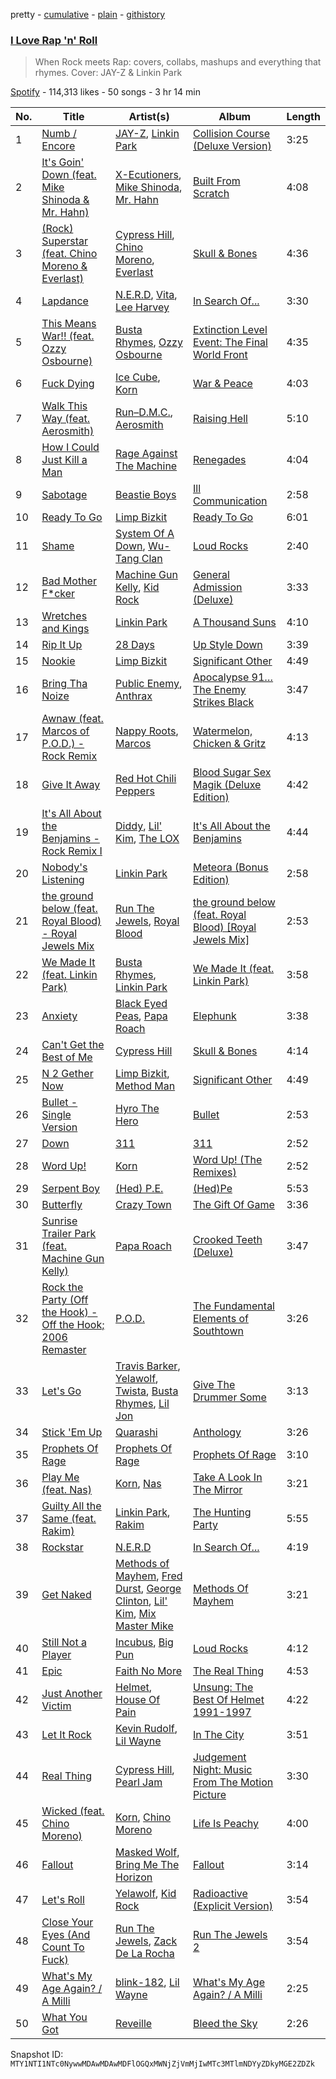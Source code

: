 pretty - [cumulative](/playlists/cumulative/37i9dQZF1DX89XXHpIgTCJ.md) - [plain](/playlists/plain/37i9dQZF1DX89XXHpIgTCJ) - [githistory](https://github.githistory.xyz/mackorone/spotify-playlist-archive/blob/main/playlists/plain/37i9dQZF1DX89XXHpIgTCJ)

### [I Love Rap 'n' Roll](https://open.spotify.com/playlist/37i9dQZF1DX89XXHpIgTCJ)

> When Rock meets Rap: covers, collabs, mashups and everything that rhymes\. Cover:  JAY\-Z & Linkin Park

[Spotify](https://open.spotify.com/user/spotify) - 114,313 likes - 50 songs - 3 hr 14 min

| No. | Title | Artist(s) | Album | Length |
|---|---|---|---|---|
| 1 | [Numb / Encore](https://open.spotify.com/track/7dyluIqv7QYVTXXZiMWPHW) | [JAY\-Z](https://open.spotify.com/artist/3nFkdlSjzX9mRTtwJOzDYB), [Linkin Park](https://open.spotify.com/artist/6XyY86QOPPrYVGvF9ch6wz) | [Collision Course \(Deluxe Version\)](https://open.spotify.com/album/5NH94cATqx5fjBE794xZLy) | 3:25 |
| 2 | [It's Goin' Down \(feat\. Mike Shinoda & Mr\. Hahn\)](https://open.spotify.com/track/7qFEFcjmSAtODGtLYqraCq) | [X\-Ecutioners](https://open.spotify.com/artist/7eVbT3G1ggf2sz6s7ZV0Ap), [Mike Shinoda](https://open.spotify.com/artist/6xBZgSMsnKVmaAxzWEwMSD), [Mr\. Hahn](https://open.spotify.com/artist/73yonhSeG9UY7shqUfk6cd) | [Built From Scratch](https://open.spotify.com/album/5kBmiH0tgepv6N0PROaEXv) | 4:08 |
| 3 | [\(Rock\) Superstar \(feat\. Chino Moreno & Everlast\)](https://open.spotify.com/track/5hYr8yRbQLFE20oS7Mi3T2) | [Cypress Hill](https://open.spotify.com/artist/4P0dddbxPil35MNN9G2MEX), [Chino Moreno](https://open.spotify.com/artist/0Wfo0pd0KC47vx7uUEVOQ9), [Everlast](https://open.spotify.com/artist/14ZxDAK6ITtZZqPdiWrvSn) | [Skull & Bones](https://open.spotify.com/album/31XG9UWJIXSXSsPUEsh3D2) | 4:36 |
| 4 | [Lapdance](https://open.spotify.com/track/4h8jlFuIYJJRhpQm9CqLwT) | [N.E.R.D](https://open.spotify.com/artist/5wPoxI5si3eJsYYwyXV4Wi), [Vita](https://open.spotify.com/artist/3ot6fEzKvRrCnWy5BWlnxU), [Lee Harvey](https://open.spotify.com/artist/2vB0c3J8Y3OeMmgAv244Do) | [In Search Of...](https://open.spotify.com/album/3McMIW9iCiwEUWvEvn4cGU) | 3:30 |
| 5 | [This Means War!! \(feat\. Ozzy Osbourne\)](https://open.spotify.com/track/2wIujxyI75Z6HQuq0NmJiR) | [Busta Rhymes](https://open.spotify.com/artist/1YfEcTuGvBQ8xSD1f53UnK), [Ozzy Osbourne](https://open.spotify.com/artist/6ZLTlhejhndI4Rh53vYhrY) | [Extinction Level Event: The Final World Front](https://open.spotify.com/album/4zb4gmGzDYtlWMjmc1NZWW) | 4:35 |
| 6 | [Fuck Dying](https://open.spotify.com/track/6X0MTLqOpUy4FfcbGGr2cd) | [Ice Cube](https://open.spotify.com/artist/3Mcii5XWf6E0lrY3Uky4cA), [Korn](https://open.spotify.com/artist/3RNrq3jvMZxD9ZyoOZbQOD) | [War & Peace](https://open.spotify.com/album/1Asg9LRyf3IBmTUKBjmsEW) | 4:03 |
| 7 | [Walk This Way \(feat\. Aerosmith\)](https://open.spotify.com/track/6qUEOWqOzu1rLPUPQ1ECpx) | [Run–D.M.C.](https://open.spotify.com/artist/3CQIn7N5CuRDP8wEI7FiDA), [Aerosmith](https://open.spotify.com/artist/7Ey4PD4MYsKc5I2dolUwbH) | [Raising Hell](https://open.spotify.com/album/7AFsTiojVaB2I58oZ1tMRg) | 5:10 |
| 8 | [How I Could Just Kill a Man](https://open.spotify.com/track/4K1DB7EedHPuVnhVrnvf2U) | [Rage Against The Machine](https://open.spotify.com/artist/2d0hyoQ5ynDBnkvAbJKORj) | [Renegades](https://open.spotify.com/album/6iVOwFVjFRoQPgj8GUwSsi) | 4:04 |
| 9 | [Sabotage](https://open.spotify.com/track/0Puj4YlTm6xNzDDADXHMI9) | [Beastie Boys](https://open.spotify.com/artist/03r4iKL2g2442PT9n2UKsx) | [Ill Communication](https://open.spotify.com/album/6lfjbwFGzQ6aSNP1N3JlT8) | 2:58 |
| 10 | [Ready To Go](https://open.spotify.com/track/5kS6gc6Df3eV676GGUF832) | [Limp Bizkit](https://open.spotify.com/artist/165ZgPlLkK7bf5bDoFc6Sb) | [Ready To Go](https://open.spotify.com/album/5qwnsXwdLqlobT21jkU8ur) | 6:01 |
| 11 | [Shame](https://open.spotify.com/track/44go3ZmDNtKdfCc15IseAx) | [System Of A Down](https://open.spotify.com/artist/5eAWCfyUhZtHHtBdNk56l1), [Wu\-Tang Clan](https://open.spotify.com/artist/34EP7KEpOjXcM2TCat1ISk) | [Loud Rocks](https://open.spotify.com/album/5PIDHpTCc6iT5WM2JZzFKu) | 2:40 |
| 12 | [Bad Mother F\*cker](https://open.spotify.com/track/2kjPvFgVIGki2BRlOHvQQr) | [Machine Gun Kelly](https://open.spotify.com/artist/6TIYQ3jFPwQSRmorSezPxX), [Kid Rock](https://open.spotify.com/artist/7dOBabd5O4CvKrg4iriHTM) | [General Admission \(Deluxe\)](https://open.spotify.com/album/1HK1WLip5xwWQYixdF3Jsk) | 3:33 |
| 13 | [Wretches and Kings](https://open.spotify.com/track/5U4RjLvUsjYaKu1dKWzSsP) | [Linkin Park](https://open.spotify.com/artist/6XyY86QOPPrYVGvF9ch6wz) | [A Thousand Suns](https://open.spotify.com/album/5uvXx5ZQswNRFCdHR521YZ) | 4:10 |
| 14 | [Rip It Up](https://open.spotify.com/track/0EcdmJCR4pURncLgeeBYvl) | [28 Days](https://open.spotify.com/artist/0NXVGrFkPu0Cohh3BJV5Wx) | [Up Style Down](https://open.spotify.com/album/6OT8sbDrxyACRi1mzzkj9M) | 3:39 |
| 15 | [Nookie](https://open.spotify.com/track/1TEZWG1FdjzDdercCguTwj) | [Limp Bizkit](https://open.spotify.com/artist/165ZgPlLkK7bf5bDoFc6Sb) | [Significant Other](https://open.spotify.com/album/3HCCUaRSjHSFOe4fqE0BiP) | 4:49 |
| 16 | [Bring Tha Noize](https://open.spotify.com/track/0goVj3eJV1oD5yqXzkjqLA) | [Public Enemy](https://open.spotify.com/artist/6Mo9PoU6svvhgEum7wh2Nd), [Anthrax](https://open.spotify.com/artist/3JysSUOyfVs1UQ0UaESheP) | [Apocalypse 91… The Enemy Strikes Black](https://open.spotify.com/album/2UqKqZofb9pdapHk4HzRUo) | 3:47 |
| 17 | [Awnaw \(feat\. Marcos of P.O.D.\) \- Rock Remix](https://open.spotify.com/track/4HWTg4I0u0oQ6kK1s3Ihti) | [Nappy Roots](https://open.spotify.com/artist/3tCxM1rTj2qUXsiQZxvt2I), [Marcos](https://open.spotify.com/artist/7HlWOIZvOMPCG8mtIlGGEp) | [Watermelon, Chicken & Gritz](https://open.spotify.com/album/0bBs62WaX2oJOq2W35BDis) | 4:13 |
| 18 | [Give It Away](https://open.spotify.com/track/0uppYCG86ajpV2hSR3dJJ0) | [Red Hot Chili Peppers](https://open.spotify.com/artist/0L8ExT028jH3ddEcZwqJJ5) | [Blood Sugar Sex Magik \(Deluxe Edition\)](https://open.spotify.com/album/30Perjew8HyGkdSmqguYyg) | 4:42 |
| 19 | [It's All About the Benjamins \- Rock Remix I](https://open.spotify.com/track/2Zdrl11mydNWLlOWaAgH1v) | [Diddy](https://open.spotify.com/artist/59wfkuBoNyhDMQGCljbUbA), [Lil' Kim](https://open.spotify.com/artist/5tth2a3v0sWwV1C7bApBdX), [The LOX](https://open.spotify.com/artist/0A7g2YbCA9FlyZvAG6VmKP) | [It's All About the Benjamins](https://open.spotify.com/album/45XXvL58wlLmDLn4SJMu9p) | 4:44 |
| 20 | [Nobody's Listening](https://open.spotify.com/track/1EU3VuKGZOvd1HTkxLPUXK) | [Linkin Park](https://open.spotify.com/artist/6XyY86QOPPrYVGvF9ch6wz) | [Meteora \(Bonus Edition\)](https://open.spotify.com/album/0f7R0jf0pcTb6K6IVVPcMD) | 2:58 |
| 21 | [the ground below \(feat\. Royal Blood\) \- Royal Jewels Mix](https://open.spotify.com/track/0ZihFuThMaeARjmxTsoNFe) | [Run The Jewels](https://open.spotify.com/artist/4RnBFZRiMLRyZy0AzzTg2C), [Royal Blood](https://open.spotify.com/artist/2S5hlvw4CMtMGswFtfdK15) | [the ground below \(feat\. Royal Blood\) \[Royal Jewels Mix\]](https://open.spotify.com/album/5eV8MufOSCcvwS9oCPN4aX) | 2:53 |
| 22 | [We Made It \(feat\. Linkin Park\)](https://open.spotify.com/track/26jVcJqG66nj36jRqPBp2U) | [Busta Rhymes](https://open.spotify.com/artist/1YfEcTuGvBQ8xSD1f53UnK), [Linkin Park](https://open.spotify.com/artist/6XyY86QOPPrYVGvF9ch6wz) | [We Made It \(feat\. Linkin Park\)](https://open.spotify.com/album/1q1KOXjfdXaxbWaRf2r9Di) | 3:58 |
| 23 | [Anxiety](https://open.spotify.com/track/40JElRJqcgL4bEZGB8KSJ4) | [Black Eyed Peas](https://open.spotify.com/artist/1yxSLGMDHlW21z4YXirZDS), [Papa Roach](https://open.spotify.com/artist/4RddZ3iHvSpGV4dvATac9X) | [Elephunk](https://open.spotify.com/album/1tvpNnfRIRAqSCLhILp95P) | 3:38 |
| 24 | [Can't Get the Best of Me](https://open.spotify.com/track/4cmfwCjNRd7kOGlyM36pMw) | [Cypress Hill](https://open.spotify.com/artist/4P0dddbxPil35MNN9G2MEX) | [Skull & Bones](https://open.spotify.com/album/31XG9UWJIXSXSsPUEsh3D2) | 4:14 |
| 25 | [N 2 Gether Now](https://open.spotify.com/track/4lqU4WByDFKDGrHknQV6ZC) | [Limp Bizkit](https://open.spotify.com/artist/165ZgPlLkK7bf5bDoFc6Sb), [Method Man](https://open.spotify.com/artist/4VmEWwd8y9MCLwexFMdpwt) | [Significant Other](https://open.spotify.com/album/0IDsKB7FTBX5QvxNekrVgI) | 4:49 |
| 26 | [Bullet \- Single Version](https://open.spotify.com/track/1R1B4ToHa8KZ4LAObK12Pv) | [Hyro The Hero](https://open.spotify.com/artist/54okLCsuAzwltG8zHECNpm) | [Bullet](https://open.spotify.com/album/31GP9htiyPg1uFYGXLV24h) | 2:53 |
| 27 | [Down](https://open.spotify.com/track/0HDaKOlVAfUWXdFR2RhBtN) | [311](https://open.spotify.com/artist/41Q0HrwWBtuUkJc7C1Rp6K) | [311](https://open.spotify.com/album/6VIeIM5tetuv7FrYxISffU) | 2:52 |
| 28 | [Word Up!](https://open.spotify.com/track/1pHPpLVH2XEN0xYRoQs4wq) | [Korn](https://open.spotify.com/artist/3RNrq3jvMZxD9ZyoOZbQOD) | [Word Up! \(The Remixes\)](https://open.spotify.com/album/1L9iPuSu8FZFaFzzqHQarF) | 2:52 |
| 29 | [Serpent Boy](https://open.spotify.com/track/7J6GvzDvpdML0bKOXtSx79) | [\(Hed\) P.E.](https://open.spotify.com/artist/0xIChbcTsuYLueN1oEsX9v) | [\(Hed\)Pe](https://open.spotify.com/album/0jQUQHInqZjP1F9ztBvUHv) | 5:53 |
| 30 | [Butterfly](https://open.spotify.com/track/4BggEwLhGfrbrl7JBhC8EC) | [Crazy Town](https://open.spotify.com/artist/4iSKnRZAxkmqNok6tv10Se) | [The Gift Of Game](https://open.spotify.com/album/0hdOk76DmEMYI6QV92mIin) | 3:36 |
| 31 | [Sunrise Trailer Park \(feat\. Machine Gun Kelly\)](https://open.spotify.com/track/19glo6zeI6mUdELLmCIYq8) | [Papa Roach](https://open.spotify.com/artist/4RddZ3iHvSpGV4dvATac9X) | [Crooked Teeth \(Deluxe\)](https://open.spotify.com/album/4KTUNKma9YpiSbioeui4pW) | 3:47 |
| 32 | [Rock the Party \(Off the Hook\) \- Off the Hook; 2006 Remaster](https://open.spotify.com/track/6dWiJjJrONUP6XDswB3JYc) | [P.O.D.](https://open.spotify.com/artist/6KO6G41BBLTDNYOLefWTMU) | [The Fundamental Elements of Southtown](https://open.spotify.com/album/3m4tEvOqwOSk3Yy5apKaFq) | 3:26 |
| 33 | [Let's Go](https://open.spotify.com/track/19xSVTy7c5jBGmHHgVXNbg) | [Travis Barker](https://open.spotify.com/artist/4exLIFE8sISLr28sqG1qNX), [Yelawolf](https://open.spotify.com/artist/68DWke2VjdDmA75aJX5C57), [Twista](https://open.spotify.com/artist/6vbY3hOaCAhC7VjucswgdS), [Busta Rhymes](https://open.spotify.com/artist/1YfEcTuGvBQ8xSD1f53UnK), [Lil Jon](https://open.spotify.com/artist/7sfl4Xt5KmfyDs2T3SVSMK) | [Give The Drummer Some](https://open.spotify.com/album/6V1SB1SFOGfktPz9BoiVlw) | 3:13 |
| 34 | [Stick 'Em Up](https://open.spotify.com/track/0eUW8ouQcn5FdwpomAxo6G) | [Quarashi](https://open.spotify.com/artist/23usj4WXxVWSxiffMuCkxM) | [Anthology](https://open.spotify.com/album/4U79aSChHDlJziRLlt8wyO) | 3:26 |
| 35 | [Prophets Of Rage](https://open.spotify.com/track/1bTVbi6uwmGwlsXy2soxpg) | [Prophets Of Rage](https://open.spotify.com/artist/1fSzW5cXBmquli5laFnoGY) | [Prophets Of Rage](https://open.spotify.com/album/3SQmvD9SGyuJEqLKGVLX8j) | 3:10 |
| 36 | [Play Me \(feat\. Nas\)](https://open.spotify.com/track/6ODYbfpkSM3AiZ0Fz4V5Ls) | [Korn](https://open.spotify.com/artist/3RNrq3jvMZxD9ZyoOZbQOD), [Nas](https://open.spotify.com/artist/20qISvAhX20dpIbOOzGK3q) | [Take A Look In The Mirror](https://open.spotify.com/album/3XbcvPX7hEupPOxPx7EVdh) | 3:21 |
| 37 | [Guilty All the Same \(feat\. Rakim\)](https://open.spotify.com/track/6L5QMBrydoaapTDMQ0Anui) | [Linkin Park](https://open.spotify.com/artist/6XyY86QOPPrYVGvF9ch6wz), [Rakim](https://open.spotify.com/artist/3PyWEKLWI0vHPmoNrIX0QE) | [The Hunting Party](https://open.spotify.com/album/3XB2yloP7l00tEUmaODtVi) | 5:55 |
| 38 | [Rockstar](https://open.spotify.com/track/4vMti0CWvOaI0illVdc862) | [N.E.R.D](https://open.spotify.com/artist/5wPoxI5si3eJsYYwyXV4Wi) | [In Search Of...](https://open.spotify.com/album/3McMIW9iCiwEUWvEvn4cGU) | 4:19 |
| 39 | [Get Naked](https://open.spotify.com/track/0CqQvJTH40jIehyC3ND6Er) | [Methods of Mayhem](https://open.spotify.com/artist/0AnjaOjAt53Ej9223SQv2p), [Fred Durst](https://open.spotify.com/artist/6xs3t4VrfszbO3YJg2wLPa), [George Clinton](https://open.spotify.com/artist/2GVBp7QyHckoOg7rYkLvrA), [Lil' Kim](https://open.spotify.com/artist/5tth2a3v0sWwV1C7bApBdX), [Mix Master Mike](https://open.spotify.com/artist/4BeDVC50BVhB0bjQqjbhmt) | [Methods Of Mayhem](https://open.spotify.com/album/3xwu0sGFVTgeiExI6XIf1E) | 3:21 |
| 40 | [Still Not a Player](https://open.spotify.com/track/0kBLhmAX9lXwyPVglwLYaQ) | [Incubus](https://open.spotify.com/artist/3YcBF2ttyueytpXtEzn1Za), [Big Pun](https://open.spotify.com/artist/2Xu7q46Hf02xOoEIm4E1Qs) | [Loud Rocks](https://open.spotify.com/album/5PIDHpTCc6iT5WM2JZzFKu) | 4:12 |
| 41 | [Epic](https://open.spotify.com/track/4ReyTz0y3TGkX48wO3Llot) | [Faith No More](https://open.spotify.com/artist/6GbCJZrI318Ybm8mY36Of5) | [The Real Thing](https://open.spotify.com/album/6LEP3L94jnkqjOxYJWPRP0) | 4:53 |
| 42 | [Just Another Victim](https://open.spotify.com/track/4RLIujooyQaBKKLXPB5LnQ) | [Helmet](https://open.spotify.com/artist/0qB0cTENhSUc0feov5qbg0), [House Of Pain](https://open.spotify.com/artist/0AuW7OCyKfFrsMbtHrYgIV) | [Unsung: The Best Of Helmet 1991\-1997](https://open.spotify.com/album/4bIeWZAXDv7oiFftbioHIO) | 4:22 |
| 43 | [Let It Rock](https://open.spotify.com/track/6TrNRd98WksT9Kkmx9uj6R) | [Kevin Rudolf](https://open.spotify.com/artist/0Chxmm4XMM87mJOHvyiUzL), [Lil Wayne](https://open.spotify.com/artist/55Aa2cqylxrFIXC767Z865) | [In The City](https://open.spotify.com/album/5bHhH3k4p4ugORIb3q9BHd) | 3:51 |
| 44 | [Real Thing](https://open.spotify.com/track/28S7ljAJMJs3ZUfucDDEob) | [Cypress Hill](https://open.spotify.com/artist/4P0dddbxPil35MNN9G2MEX), [Pearl Jam](https://open.spotify.com/artist/1w5Kfo2jwwIPruYS2UWh56) | [Judgement Night: Music From The Motion Picture](https://open.spotify.com/album/1qwrbuNLtDcuj2myhuESlh) | 3:30 |
| 45 | [Wicked \(feat\. Chino Moreno\)](https://open.spotify.com/track/2PeLrcfqn5agneKc3S2HMu) | [Korn](https://open.spotify.com/artist/3RNrq3jvMZxD9ZyoOZbQOD), [Chino Moreno](https://open.spotify.com/artist/0Wfo0pd0KC47vx7uUEVOQ9) | [Life Is Peachy](https://open.spotify.com/album/2b813fSxxzp9lcOfnLrrTH) | 4:00 |
| 46 | [Fallout](https://open.spotify.com/track/2JBk2XZLjS0N4x3mFHINM6) | [Masked Wolf](https://open.spotify.com/artist/1uU7g3DNSbsu0QjSEqZtEd), [Bring Me The Horizon](https://open.spotify.com/artist/1Ffb6ejR6Fe5IamqA5oRUF) | [Fallout](https://open.spotify.com/album/74K2vGYMdCCO29n4s4Y41h) | 3:14 |
| 47 | [Let's Roll](https://open.spotify.com/track/61Qah5aEk9024AEaXCgXtN) | [Yelawolf](https://open.spotify.com/artist/68DWke2VjdDmA75aJX5C57), [Kid Rock](https://open.spotify.com/artist/7dOBabd5O4CvKrg4iriHTM) | [Radioactive \(Explicit Version\)](https://open.spotify.com/album/3AGMorE666prvzWaHGddKo) | 3:54 |
| 48 | [Close Your Eyes \(And Count To Fuck\)](https://open.spotify.com/track/2Kn3xgaDCM4aHuHK7FApgC) | [Run The Jewels](https://open.spotify.com/artist/4RnBFZRiMLRyZy0AzzTg2C), [Zack De La Rocha](https://open.spotify.com/artist/1jKpNUjiz4KXgaAZD5FI9S) | [Run The Jewels 2](https://open.spotify.com/album/4Loc7NtCAo9mypHO6kbviD) | 3:54 |
| 49 | [What's My Age Again? / A Milli](https://open.spotify.com/track/29SvTTSIa1hdulOzztjBDw) | [blink\-182](https://open.spotify.com/artist/6FBDaR13swtiWwGhX1WQsP), [Lil Wayne](https://open.spotify.com/artist/55Aa2cqylxrFIXC767Z865) | [What's My Age Again? / A Milli](https://open.spotify.com/album/5eFIwiNkWNue8iiwfSMt8v) | 2:25 |
| 50 | [What You Got](https://open.spotify.com/track/75qe37gZ8SfRg0N8fGbvrD) | [Reveille](https://open.spotify.com/artist/3RbXuB6HeChRKwHDiY2PEC) | [Bleed the Sky](https://open.spotify.com/album/2tqHTAC4qEbd20EDIrdule) | 2:26 |

Snapshot ID: `MTY1NTI1NTc0NywwMDAwMDAwMDFlOGQxMWNjZjVmMjIwMTc3MTlmNDYyZDkyMGE2ZDZk`
